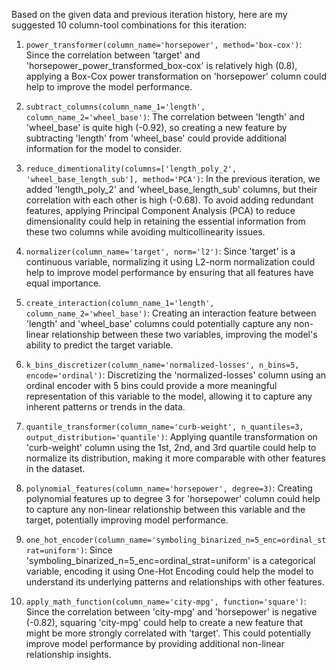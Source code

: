  Based on the given data and previous iteration history, here are my suggested 10 column-tool combinations for this iteration:

1. `power_transformer(column_name='horsepower', method='box-cox')`: Since the correlation between 'target' and 'horsepower_power_transformed_box-cox' is relatively high (0.8), applying a Box-Cox power transformation on 'horsepower' column could help to improve the model performance.

2. `subtract_columns(column_name_1='length', column_name_2='wheel_base')`: The correlation between 'length' and 'wheel_base' is quite high (-0.92), so creating a new feature by subtracting 'length' from 'wheel_base' could provide additional information for the model to consider.

3. `reduce_dimentionality(columns=['length_poly_2', 'wheel_base_length_sub'], method='PCA')`: In the previous iteration, we added 'length_poly_2' and 'wheel_base_length_sub' columns, but their correlation with each other is high (-0.68). To avoid adding redundant features, applying Principal Component Analysis (PCA) to reduce dimensionality could help in retaining the essential information from these two columns while avoiding multicollinearity issues.

4. `normalizer(column_name='target', norm='l2')`: Since 'target' is a continuous variable, normalizing it using L2-norm normalization could help to improve model performance by ensuring that all features have equal importance.

5. `create_interaction(column_name_1='length', column_name_2='wheel_base')`: Creating an interaction feature between 'length' and 'wheel_base' columns could potentially capture any non-linear relationship between these two variables, improving the model's ability to predict the target variable.

6. `k_bins_discretizer(column_name='normalized-losses', n_bins=5, encode='ordinal')`: Discretizing the 'normalized-losses' column using an ordinal encoder with 5 bins could provide a more meaningful representation of this variable to the model, allowing it to capture any inherent patterns or trends in the data.

7. `quantile_transformer(column_name='curb-weight', n_quantiles=3, output_distribution='quantile')`: Applying quantile transformation on 'curb-weight' column using the 1st, 2nd, and 3rd quartile could help to normalize its distribution, making it more comparable with other features in the dataset.

8. `polynomial_features(column_name='horsepower', degree=3)`: Creating polynomial features up to degree 3 for 'horsepower' column could help to capture any non-linear relationship between this variable and the target, potentially improving model performance.

9. `one_hot_encoder(column_name='symboling_binarized_n=5_enc=ordinal_strat=uniform')`: Since 'symboling_binarized_n=5_enc=ordinal_strat=uniform' is a categorical variable, encoding it using One-Hot Encoding could help the model to understand its underlying patterns and relationships with other features.

10. `apply_math_function(column_name='city-mpg', function='square')`: Since the correlation between 'city-mpg' and 'horsepower' is negative (-0.82), squaring 'city-mpg' could help to create a new feature that might be more strongly correlated with 'target'. This could potentially improve model performance by providing additional non-linear relationship insights.